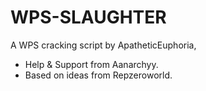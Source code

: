 # WPS-SLAUGHTER

A WPS cracking script by ApatheticEuphoria,
+ Help & Support from Aanarchyy.
+ Based on ideas from Repzeroworld.
